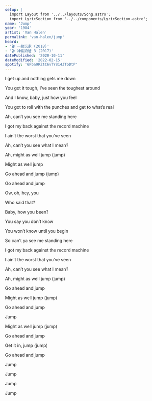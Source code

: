 ```yaml
---
setup: |
  import Layout from '../../layouts/Song.astro';
  import LyricSection from '../../components/LyricSection.astro';
name: 'Jump'
year: '1984'
artist: 'Van Halen'
permalink: 'van-halen/jump'
heard:
- '🎬 一級玩家 (2018)'
- '🎬 神偷奶爸 3 (2017)'
datePublished: '2020-10-11'
dateModified: '2022-02-15'
spotify: '6Fba9RZtC6vTY814JToDtP'
---
```


<LyricSection>

I get up and nothing gets me down

You got it tough, I&rsquo;ve seen the toughest around

And I know, baby, just how you feel

You got to roll with the punches and get to what&rsquo;s real

</LyricSection>

<LyricSection>

Ah, can&rsquo;t you see me standing here

I got my back against the record machine

I ain&rsquo;t the worst that you&rsquo;ve seen

Ah, can&rsquo;t you see what I mean?

</LyricSection>

<LyricSection>

Ah, might as well jump (jump)

Might as well jump

Go ahead and jump (jump)

Go ahead and jump

Ow, oh, hey, you

Who said that?

Baby, how you been?

You say you don&rsquo;t know

You won&rsquo;t know until you begin

</LyricSection>

<LyricSection>

So can&rsquo;t ya see me standing here

I got my back against the record machine

I ain&rsquo;t the worst that you&rsquo;ve seen

Ah, can&rsquo;t you see what I mean?

</LyricSection>

<LyricSection>

Ah, might as well jump (jump)

Go ahead and jump

Might as well jump (jump)

Go ahead and jump

Jump


</LyricSection>

<LyricSection>

Might as well jump (jump)

Go ahead and jump

Get it in, jump (jump)

Go ahead and jump

Jump

Jump

Jump

Jump

</LyricSection>
